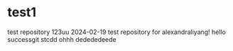# test1
test repository 123uu
2024-02-19 test repository for alexandraliyang!
hello 
successgit stcdd
ohhh
dedededeede



